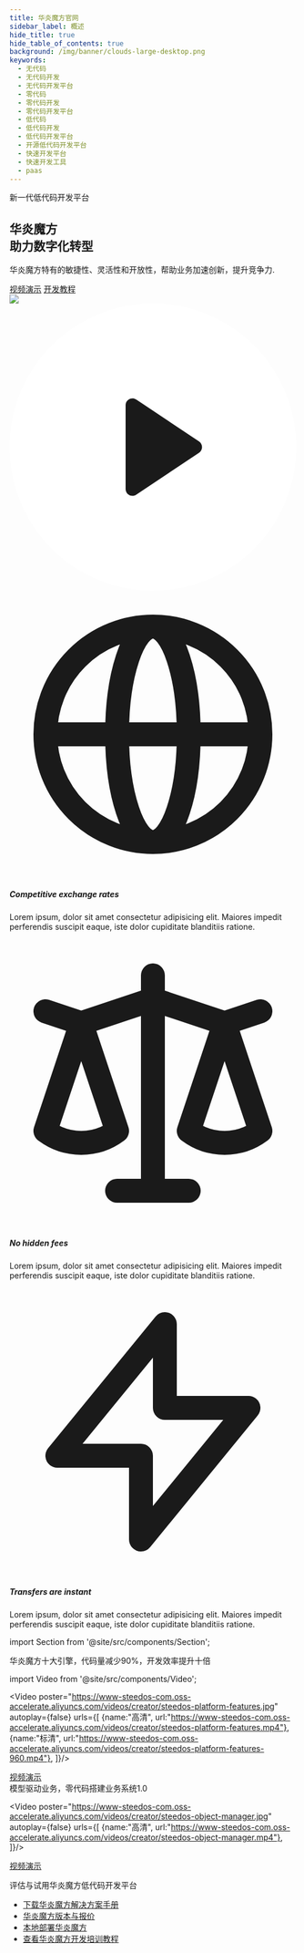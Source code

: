 ```yaml
---
title: 华炎魔方官网
sidebar_label: 概述
hide_title: true
hide_table_of_contents: true
background: /img/banner/clouds-large-desktop.png
keywords:
  - 无代码
  - 无代码开发
  - 无代码开发平台
  - 零代码
  - 零代码开发
  - 零代码开发平台
  - 低代码
  - 低代码开发
  - 低代码开发平台
  - 开源低代码开发平台
  - 快速开发平台
  - 快速开发工具
  - paas
---
```

 <main class="mt-8 mx-auto max-w-screen-xl px-4 sm:mt-12 sm:px-6 md:mt-20 xl:mt-24">
  <div class="lg:grid lg:grid-cols-12 lg:gap-8">
    <div class="sm:text-center md:max-w-2xl md:mx-auto lg:col-span-6 lg:text-left">
      <div class="text-sm font-semibold uppercase tracking-wide text-gray-700 sm:text-base lg:text-sm xl:text-base">
        新一代低代码开发平台
      </div>
      <h2 class="mt-1 text-4xl tracking-tight leading-10 font-extrabold text-gray-900 sm:leading-none sm:text-6xl lg:text-5xl xl:text-6xl">
        华炎魔方
        <br class="hidden md:inline"/>
        <span class="text-blue-700">助力数字化转型</span>
      </h2>
      <p class="mt-3 text-base text-gray-700 sm:mt-5 sm:text-xl lg:text-lg xl:text-xl">
        华炎魔方特有的敏捷性、灵活性和开放性，帮助业务加速创新，提升竞争力.
      </p>
      <div class="mt-8 mb-8">
        <a href="/videos/steedos-platform-features/" class="bg-green-700 text-white px-5 py-3 font-semibold rounded hover:bg-green-800  hover:text-white" target="_blank">视频演示</a>
        <a href="/developer/" class="bg-blue-700 text-white px-5 py-3 font-semibold rounded hover:bg-blue-800 hover:text-white ml-3">开发教程</a>
      </div>
    </div>
    <div class="mt-12 relative sm:max-w-lg sm:mx-auto lg:mt-0 lg:max-w-none lg:mx-0 lg:col-span-6 lg:flex lg:items-center">
      <div class="relative mx-auto w-full rounded-lg shadow-lg lg:max-w-md">
        <a href="/videos/steedos-digital-transformation/" target="_blank" class="relative block w-full rounded-lg overflow-hidden focus:outline-none focus:shadow-outline">
          <img class="w-full" src="https://www-steedos-com.oss-accelerate.aliyuncs.com/videos/creator/steedos-guide.jpg"/>
          <div class="absolute inset-0 w-full h-full flex items-center justify-center">
            <svg class="h-20 w-20 text-indigo-500" fill="currentColor" viewBox="0 0 84 84">
              <circle opacity="0.9" cx="42" cy="42" r="42" fill="white" />
              <path d="M55.5039 40.3359L37.1094 28.0729C35.7803 27.1869 34 28.1396 34 29.737V54.263C34 55.8604 35.7803 56.8131 37.1094 55.9271L55.5038 43.6641C56.6913 42.8725 56.6913 41.1275 55.5039 40.3359Z" />
            </svg>
          </div>
        </a>
      </div>
    </div>
  </div>
</main>


<div class="py-12 bg-gray-300 rounded">
  <div class="max-w-xl mx-auto px-4 sm:px-6 lg:max-w-screen-xl lg:px-8">
    <div class="lg:grid lg:grid-cols-3 lg:gap-8">
      <div>
        <div class="flex items-center justify-center h-12 w-12 rounded-md bg-indigo-500 text-white">
          <svg class="h-6 w-6" fill="none" viewBox="0 0 24 24" stroke="currentColor">
            <path stroke-linecap="round" stroke-linejoin="round" stroke-width="2" d="M21 12a9 9 0 01-9 9m9-9a9 9 0 00-9-9m9 9H3m9 9a9 9 0 01-9-9m9 9c1.657 0 3-4.03 3-9s-1.343-9-3-9m0 18c-1.657 0-3-4.03-3-9s1.343-9 3-9m-9 9a9 9 0 019-9" />
          </svg>
        </div>
        <div class="mt-5">
          <h5 class="text-lg leading-6 font-medium text-gray-900">Competitive exchange rates</h5>
          <p class="mt-2 text-base leading-6 text-gray-500">
            Lorem ipsum, dolor sit amet consectetur adipisicing elit. Maiores impedit perferendis suscipit eaque, iste dolor cupiditate blanditiis ratione.
          </p>
        </div>
      </div>
      <div class="mt-10 lg:mt-0">
        <div class="flex items-center justify-center h-12 w-12 rounded-md bg-indigo-500 text-white">
          <svg class="h-6 w-6" fill="none" viewBox="0 0 24 24" stroke="currentColor">
            <path stroke-linecap="round" stroke-linejoin="round" stroke-width="2" d="M3 6l3 1m0 0l-3 9a5.002 5.002 0 006.001 0M6 7l3 9M6 7l6-2m6 2l3-1m-3 1l-3 9a5.002 5.002 0 006.001 0M18 7l3 9m-3-9l-6-2m0-2v2m0 16V5m0 16H9m3 0h3" />
          </svg>
        </div>
        <div class="mt-5">
          <h5 class="text-lg leading-6 font-medium text-gray-900">No hidden fees</h5>
          <p class="mt-2 text-base leading-6 text-gray-500">
            Lorem ipsum, dolor sit amet consectetur adipisicing elit. Maiores impedit perferendis suscipit eaque, iste dolor cupiditate blanditiis ratione.
          </p>
        </div>
      </div>
      <div class="mt-10 lg:mt-0">
        <div class="flex items-center justify-center h-12 w-12 rounded-md bg-indigo-500 text-white">
          <svg class="h-6 w-6" fill="none" viewBox="0 0 24 24" stroke="currentColor">
            <path stroke-linecap="round" stroke-linejoin="round" stroke-width="2" d="M13 10V3L4 14h7v7l9-11h-7z" />
          </svg>
        </div>
        <div class="mt-5">
          <h5 class="text-lg leading-6 font-medium text-gray-900">Transfers are instant</h5>
          <p class="mt-2 text-base leading-6 text-gray-500">
            Lorem ipsum, dolor sit amet consectetur adipisicing elit. Maiores impedit perferendis suscipit eaque, iste dolor cupiditate blanditiis ratione.
          </p>
        </div>
      </div>
    </div>
  </div>
</div>


import Section from '@site/src/components/Section';

<Section background="#0f2e5d">

<div class="my-4 text-4xl leading-tight text-white">华炎魔方十大引擎，代码量减少90%，开发效率提升十倍</div>

import Video from '@site/src/components/Video';

<Video 
    poster="https://www-steedos-com.oss-accelerate.aliyuncs.com/videos/creator/steedos-platform-features.jpg"
    autoplay={false}
    urls={[
        {name:"高清", url:"https://www-steedos-com.oss-accelerate.aliyuncs.com/videos/creator/steedos-platform-features.mp4"},
        {name:"标清", url:"https://www-steedos-com.oss-accelerate.aliyuncs.com/videos/creator/steedos-platform-features-960.mp4"},
    ]}/>

  <div class="mt-4 mb-4">
    <a class="bg-green-700 text-white px-5 py-3 font-semibold rounded hover:bg-green-800  hover:text-white" href="/platform/features/">视频演示</a>
  </div>

</Section>

<div class="my-4 text-4xl leading-tight">模型驱动业务，零代码搭建业务系统1.0</div>

<Video 
    poster="https://www-steedos-com.oss-accelerate.aliyuncs.com/videos/creator/steedos-object-manager.jpg"
    autoplay={false}
    urls={[
        {name:"高清", url:"https://www-steedos-com.oss-accelerate.aliyuncs.com/videos/creator/steedos-object-manager.mp4"},
    ]}/>

  <div class="mt-4 mb-4">
    <a class="bg-green-700 text-white px-5 py-3 font-semibold rounded hover:bg-green-800  hover:text-white" href="/videos/lesson-object/" target="_blank">视频演示</a>
  </div>

<p></p>


<!-- # 从一开始就让应用程序移动化

<Video 
    poster="https://www-steedos-com.oss-accelerate.aliyuncs.com/videos/creator/workflow_mobile.png"
    autoplay={false}
    urls={[
        {name:"高清", url:"https://www-steedos-com.oss-accelerate.aliyuncs.com/videos/creator/workflow_mobile.mov"},
    ]}/>

<p></p> -->


<Section background="#f4f4f4" padding="50">

<div class="my-4 text-4xl leading-tight">评估与试用华炎魔方低代码开发平台</div>

- [下载华炎魔方解决方案手册](https://www-steedos-com.oss-accelerate.aliyuncs.com/docs/%E5%8D%8E%E7%82%8E%E9%AD%94%E6%96%B9%E8%A7%A3%E5%86%B3%E6%96%B9%E6%A1%88%E6%89%8B%E5%86%8C.pdf)
- [华炎魔方版本与报价](/platform/pricing/)
- [本地部署华炎魔方](/developer/deploy/)
- [查看华炎魔方开发培训教程](/developer/)

</Section>


